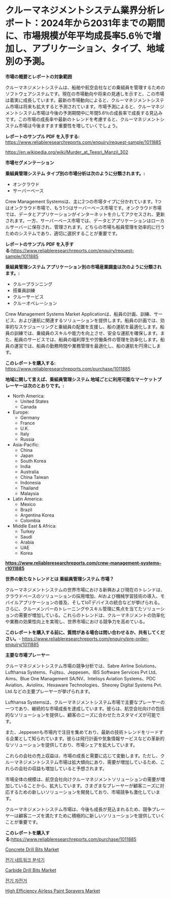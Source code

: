 <p><h1>クルーマネジメントシステム業界分析レポート：2024年から2031年までの期間に、市場規模が年平均成長率5.6％で増加し、アプリケーション、タイプ、地域別の予測。</h1></p><p><strong>市場の概要とレポートの対象範囲</strong></p>
<p><p>クルーマネジメントシステムは、船舶や航空会社などの乗組員を管理するためのソフトウェアシステムです。現在の市場動向や将来の見通しを示すと、この市場は着実に成長しています。最新の市場動向によると、クルーマネジメントシステム市場は将来も拡大すると予測されています。市場予測によると、クルーマネジメントシステム市場は今後の予測期間中に年間5.6％の成長率で成長する見込みです。この市場の成長率や最新のトレンドを考慮すると、クルーマネジメントシステム市場は今後ますます重要性を増していくでしょう。</p></p>
<p><strong>レポートのサンプル PDF を入手する:</strong> <a href="https://www.reliableresearchreports.com/enquiry/request-sample/1011885">https://www.reliableresearchreports.com/enquiry/request-sample/1011885</a></p>
<p><a href="https://en.wikipedia.org/wiki/Murder_at_Teesri_Manzil_302">https://en.wikipedia.org/wiki/Murder_at_Teesri_Manzil_302</a></p>
<p><strong>市場セグメンテーション</strong></p>
<p><strong>乗組員管理システム タイプ別の市場分析は次のように分類されます。:</strong></p>
<p><ul><li>オンクラウド</li><li>サーバーベース</li></ul></p>
<p><p>Crew Management Systemsは、主に2つの市場タイプに分かれています。1つはオンクラウド市場で、もう1つはサーバーベース市場です。オンクラウド市場では、データとアプリケーションがインターネットを介してアクセスされ、更新されます。一方、サーバーベース市場では、データとアプリケーションはローカルサーバーに保存され、管理されます。どちらの市場も船員管理を効率的に行うためのシステムであり、適切に選択することが重要です。</p></p>
<p><strong>レポートのサンプル PDF を入手する:</strong><a href="https://www.reliableresearchreports.com/enquiry/request-sample/1011885">https://www.reliableresearchreports.com/enquiry/request-sample/1011885</a></p>
<p><strong> 乗組員管理システム アプリケーション別の市場産業調査は次のように分類されます。:</strong></p>
<p><ul><li>クループランニング</li><li>搭乗員訓練</li><li>クルーサービス</li><li>クルーオペレーション</li></ul></p>
<p><p>Crew Management Systems Market Applicationは、船員の計画、訓練、サービス、および運航に関連するソリューションを提供します。船員の計画では、効率的なスケジューリングと乗組員の配置を支援し、船の運航を最適化します。船員の訓練では、乗組員のスキルや能力を向上させ、安全な運航を確保します。また、船員のサービスでは、船員の福利厚生や労働条件の管理を効率化します。船員の運営では、船員の勤務時間や業務管理を最適化し、船の運航を円滑にします。</p></p>
<p><strong>このレポートを購入する:</strong> <a href="https://www.reliableresearchreports.com/purchase/1011885">https://www.reliableresearchreports.com/purchase/1011885</a></p>
<p><strong>地域に関して言えば、乗組員管理システム 地域ごとに利用可能なマーケットプレーヤーは次のとおりです。:</strong></p>
<p><ul>
    <li>
        North America:
        <ul>
            <li>United States</li>
            <li>Canada</li>
        </ul>
    </li>
    <li>
        Europe:
        <ul>
            <li>Germany</li>
            <li>France</li>
            <li>U.K.</li>
            <li>Italy</li>
            <li>Russia</li>
        </ul>
    </li>
    <li>
        Asia-Pacific:
        <ul>
            <li>China</li>
            <li>Japan</li>
            <li>South Korea</li>
            <li>India</li>
            <li>Australia</li>
            <li>China Taiwan</li>
            <li>Indonesia</li>
            <li>Thailand</li>
            <li>Malaysia</li>
        </ul>
    </li>
    <li>
        Latin America:
        <ul>
            <li>Mexico</li>
            <li>Brazil</li>
            <li>Argentina Korea</li>
            <li>Colombia</li>
        </ul>
    </li>
    <li>
        Middle East & Africa:
        <ul>
            <li>Turkey</li>
            <li>Saudi</li>
            <li>Arabia</li>
            <li>UAE</li>
            <li>Korea</li>
        </ul>
    </li>
    </ul></p>
<p><strong><a href="https://www.reliableresearchreports.com/crew-management-systems-r1011885">https://www.reliableresearchreports.com/crew-management-systems-r1011885</a></strong></p>
<p><strong>世界の新たなトレンドとは 乗組員管理システム 市場？</strong></p>
<p><p>クルーマネジメントシステムの世界市場における新興および現在のトレンドは、クラウドベースのソリューションの採用増加、AIおよび機械学習技術の導入、モバイルアプリケーションの普及、そしてIoTデバイスの統合などが挙げられる。さらに、クルーメンバーのトレーニングやスキル管理に焦点を当てたソリューションの需要が増加している。これらのトレンドは、クルーマネジメントの効率化や業務の効果性向上を実現し、世界市場における競争力を高めている。</p></p>
<p><strong>このレポートを購入する前に、質問がある場合は問い合わせるか、共有してください。</strong>- <a href="https://www.reliableresearchreports.com/enquiry/pre-order-enquiry/1011885">https://www.reliableresearchreports.com/enquiry/pre-order-enquiry/1011885</a></p>
<p><strong>主要な市場プレーヤー</strong></p>
<p><p>クルーマネジメントシステム市場の競争分析では、Sabre Airline Solutions、Lufthansa Systems、Fujitsu、Jeppesen、IBS Software Services Pvt Ltd、Aims、Blue One Management SA/NV、Intelisys Aviation Systems、PDC Aviation、Aviolinx、Hexaware Technologies、Sheorey Digital Systems Pvt. Ltd.などの主要プレーヤーが挙げられます。</p><p>Lufthansa Systemsは、クルーマネジメントシステム市場で主要なプレーヤーの一つであり、継続的な市場成長を達成しています。彼らは、航空会社向けの包括的なソリューションを提供し、顧客のニーズに合わせたカスタマイズが可能です。</p><p>また、Jeppesenも市場内で注目を集めており、最新の技術トレンドをリードする企業として知られています。彼らは飛行計画や気象情報サービスなどの革新的なソリューションを提供しており、市場シェアを拡大しています。</p><p>これらの会社の売上収益は、市場の成長と需要に応じて変動します。ただし、クルーマネジメントシステム市場は拡大傾向にあり、需要が増加しているため、これらの会社の収益も増加していると予想されます。</p><p>市場全体の規模は、航空会社向けクルーマネジメントソリューションの需要が増加していることから、拡大しています。さまざまなプレーヤーが顧客ニーズに対応するための新しいソリューションを開発しており、市場競争も激化しています。</p><p>クルーマネジメントシステム市場は、今後も成長が見込まれるため、競争プレーヤーは顧客ニーズを満たすために積極的に新しいソリューションを提供していくことが重要です。</p></p>
<p><strong>このレポートを購入する:</strong><a href="https://www.reliableresearchreports.com/purchase/1011885">https://www.reliableresearchreports.com/purchase/1011885</a></p>
<p><p><a href="https://issuu.com/reportprime-2/docs/concrete-drill-bits-market-size-2030.pptx">Concrete Drill Bits Market</a></p><p><a href="https://github.com/rcabello548/Market-Research-Report-List-3/blob/main/444078462042.md">전기 네트워크 분석기</a></p><p><a href="https://issuu.com/reportprime-2/docs/carbide-drill-bits-market-size-2030.pptx">Carbide Drill Bits Market</a></p><p><a href="https://github.com/KellyLyncyh543964/Market-Research-Report-List-3/blob/main/114690762041.md">전기 자전거</a></p><p><a href="https://www.linkedin.com/pulse/global-high-efficiency-airless-paint-sprayers-market-product-iigvc">High Efficiency Airless Paint Sprayers Market</a></p></p>